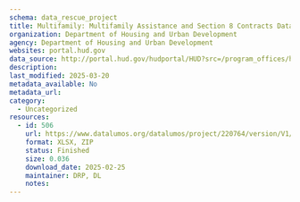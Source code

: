 ```yaml
---
schema: data_rescue_project 
title: Multifamily: Multifamily Assistance and Section 8 Contracts Database
organization: Department of Housing and Urban Development
agency: Department of Housing and Urban Development
websites: portal.hud.gov
data_source: http://portal.hud.gov/hudportal/HUD?src=/program_offices/housing/mfh/exp/mfhdiscl
description: 
last_modified: 2025-03-20
metadata_available: No
metadata_url: 
category:
  - Uncategorized
resources:
  - id: 506
    url: https://www.datalumos.org/datalumos/project/220764/version/V1/view
    format: XLSX, ZIP
    status: Finished
    size: 0.036
    download_date: 2025-02-25
    maintainer: DRP, DL
    notes: 
---
```


